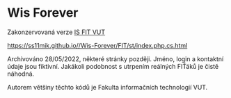 # Wis Forever
Zakonzervovaná verze [IS FIT VUT](https://wis.fit.vutbr.cz/FIT/)

https://ss11mik.github.io//Wis-Forever/FIT/st/index.php.cs.html

Archivováno 28/05/2022, některé stránky později.
Jméno, login a kontaktní údaje jsou fiktivní. Jakákoli podobnost s utrpením reálných FIŤáků je čistě náhodná.

Autorem většiny těchto kódů je Fakulta informačních technologií VUT.
